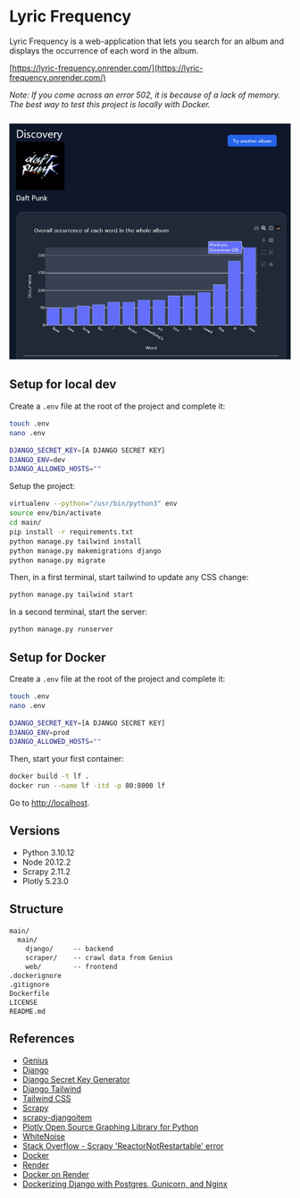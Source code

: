 

# Lyric Frequency

Lyric Frequency is a web-application that lets you search for an album and displays the occurrence of each word in the album.

[https://lyric-frequency.onrender.com/](https://lyric-frequency.onrender.com/)

*Note: If you come across an error 502, it is because of a lack of memory. The best way to test this project is locally with Docker.*

<p align="center" style="padding-top: 12px;">
  <img src="https://github.com/GregoryHue/lyric-frequency/blob/main/main/main/web/static_src/src/screenshot.jpg?raw=true" alt="Lyric Frequency Screenshot"/>
</p>

## Setup for local dev

Create a `.env` file at the root of the project and complete it:

```bash
touch .env
nano .env
```

```bash
DJANGO_SECRET_KEY=[A DJANGO SECRET KEY]
DJANGO_ENV=dev
DJANGO_ALLOWED_HOSTS=""
```

Setup the project:

```bash
virtualenv --python="/usr/bin/python3" env 
source env/bin/activate
cd main/
pip install -r requirements.txt
python manage.py tailwind install
python manage.py makemigrations django
python manage.py migrate
```

Then, in a first terminal, start tailwind to update any CSS change:

```bash
python manage.py tailwind start
```

In a second terminal, start the server:

```bash
python manage.py runserver
```

## Setup for Docker

Create a `.env` file at the root of the project and complete it:

```bash
touch .env
nano .env
```

```bash
DJANGO_SECRET_KEY=[A DJANGO SECRET KEY]
DJANGO_ENV=prod
DJANGO_ALLOWED_HOSTS=""
```

Then, start your first container:

```bash
docker build -t lf .
docker run --name lf -itd -p 80:8000 lf
```

Go to [http://localhost](http://localhost).

## Versions

- Python 3.10.12
- Node 20.12.2
- Scrapy 2.11.2
- Plotly 5.23.0

## Structure

```
main/
  main/
    django/     -- backend 
    scraper/    -- crawl data from Genius
    web/        -- frontend 
.dockerignore
.gitignore
Dockerfile
LICENSE
README.md
```

## References

- [Genius](https://genius.com/)
- [Django](https://www.djangoproject.com/)
- [Django Secret Key Generator](https://djecrety.ir/)
- [Django Tailwind](https://django-tailwind.readthedocs.io/en/latest/index.html)
- [Tailwind CSS](https://tailwindcss.com/)
- [Scrapy](https://scrapy.org/)
- [scrapy-djangoitem](https://pypi.org/project/scrapy-djangoitem/)
- [Plotly Open Source Graphing Library for Python](https://plotly.com/python/)
- [WhiteNoise](https://whitenoise.readthedocs.io/en/latest/)
- [Stack Overflow - Scrapy 'ReactorNotRestartable' error](https://stackoverflow.com/questions/45137458/scrapy-twisted-internet-error-reactornotrestartable-error-after-first-run)
- [Docker](https://www.docker.com/)
- [Render](https://render.com/)
- [Docker on Render](https://docs.render.com/docker)
- [Dockerizing Django with Postgres, Gunicorn, and Nginx](https://testdriven.io/blog/dockerizing-django-with-postgres-gunicorn-and-nginx/)